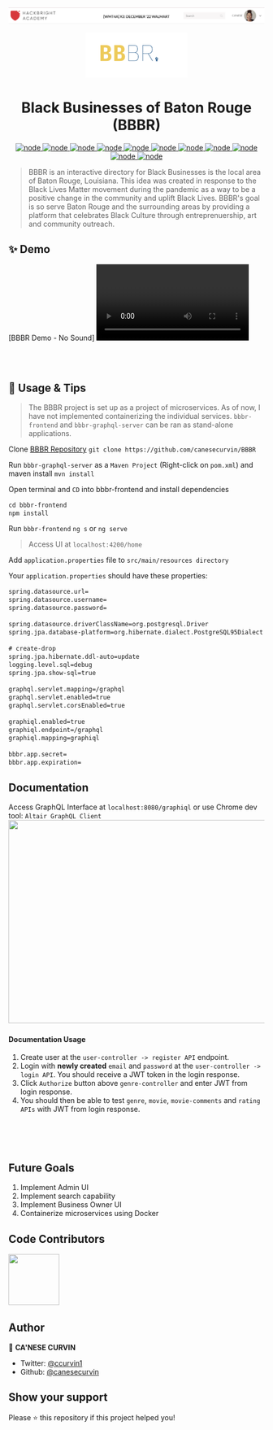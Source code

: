 <img src="https://github.com/canesecurvin/X3-Coursework/blob/master/readmeheader.png" width="1000" height=auto />
<p align="center"><img src="https://github.com/canesecurvin/BBBR/blob/readme/bbbr-graphql-server/photos/Screen_Shot_2022-08-07_at_11.17.41_AM-removebg-preview.png" width="200" height=auto /><h1 align="center">Black Businesses of Baton Rouge (BBBR)</h1></p>
<p align="center">
  <a href="https://www.postgresql.org/">
    <img alt="node" src="https://img.shields.io/badge/postgres-%23316192.svg?style=for-the-badge&logo=postgresql&logoColor=lightblue&style=flat" target="_blank" />
  </a>
  <a href="https://www.npmjs.com/">
    <img alt="node" src="https://img.shields.io/badge/NPM-%23000000.svg?style=for-the-badge&logo=npm&logoColor=white&style=flat" target="_blank" />
  </a>
  <a href="https://reactjs.org/">
    <img alt="node" src="https://img.shields.io/badge/react-%2320232a.svg?style=for-the-badge&logo=react&logoColor=%2361DAFB&style=flat" target="_blank" />
  </a>
  <a href="https://spring.io/">
    <img alt="node" src="https://img.shields.io/badge/spring-%236DB33F.svg?style=for-the-badge&logo=spring&logoColor=white&style=flat" target="_blank" />
  </a>
  <a href="https://azure.microsoft.com/en-us/free/">
    <img alt="node" src="https://img.shields.io/badge/azure-%230072C6.svg?style=for-the-badge&logo=microsoftazure&logoColor=white&style=flat" target="_blank" />
  </a>
  <a href="https://www.jetbrains.com/idea/">
    <img alt="node" src="https://img.shields.io/badge/IntelliJIDEA-000000.svg?style=for-the-badge&logo=intellij-idea&logoColor=white&style=flat" target="_blank" />
  </a>
  <a href="https://code.visualstudio.com/">
    <img alt="node" src="https://img.shields.io/badge/Visual%20Studio%20Code-0078d7.svg?style=for-the-badge&logo=visual-studio-code&logoColor=white&style=flat" target="_blank" />
  </a>
  <a href="https://www.java.com/en/">
    <img alt="node" src="https://img.shields.io/badge/java-%23ED8B00.svg?style=for-the-badge&logo=java&logoColor=white&style=flat" target="_blank" />
  </a>
  <a href="https://www.javascript.com/">
    <img alt="node" src="https://img.shields.io/badge/javascript-%23323330.svg?style=for-the-badge&logo=javascript&logoColor=%23F7DF1E&style=flat" target="_blank" />
  </a>
  <a href="https://trello.com/">
    <img alt="node" src="https://img.shields.io/badge/Trello-%23026AA7.svg?style=for-the-badge&logo=Trello&logoColor=white&style=flat" target="_blank" />
  </a>
  <a href="https://discord.com/">
    <img alt="node" src="https://img.shields.io/badge/Discord-%235865F2.svg?style=for-the-badge&logo=discord&logoColor=white&style=flat" target="_blank" />
  </a>
</p>

> BBBR is an interactive directory for Black Businesses is the local area of Baton Rouge, Louisiana. This idea was created in response to the Black Lives Matter movement during the pandemic as a way to be a positive change in the community and uplift Black Lives. BBBR's goal is so serve Baton Rouge and the surrounding areas by providing a platform that celebrates Black Culture through entreprenuership, art and community outreach. 

## ✨ Demo

<p>[BBBR Demo - No Sound] <video src="https://drive.google.com/file/d/16U5hBFuEz03SnPG0VsLCF8iGIcBY01Vp/view?usp=sharing"></p> 

<br />
<br />

## 🚀 Usage & Tips

> The BBBR project is set up as a project of microservices. As of now, I have not implemented containerizing the individual services. ```bbbr-frontend``` and ```bbbr-graphql-server``` can be ran as stand-alone applications.

Clone [BBBR Repository](https://github.com/canesecurvin/BBBR)
```git clone https://github.com/canesecurvin/BBBR```

Run ```bbbr-graphql-server``` as a `Maven Project` (Right-click on ```pom.xml```) and maven install
```mvn install```

Open terminal and `CD` into bbbr-frontend and install dependencies
```
cd bbbr-frontend
npm install
```

Run ```bbbr-frontend```
```ng s``` or ```ng serve```
> Access UI at ```localhost:4200/home```

Add `application.properties` file to `src/main/resources directory`

Your `application.properties` should have these properties:
```
spring.datasource.url=
spring.datasource.username=
spring.datasource.password=

spring.datasource.driverClassName=org.postgresql.Driver
spring.jpa.database-platform=org.hibernate.dialect.PostgreSQL95Dialect

# create-drop
spring.jpa.hibernate.ddl-auto=update
logging.level.sql=debug
spring.jpa.show-sql=true

graphql.servlet.mapping=/graphql
graphql.servlet.enabled=true
graphql.servlet.corsEnabled=true

graphiql.enabled=true
graphiql.endpoint=/graphql
graphiql.mapping=graphiql

bbbr.app.secret= 
bbbr.app.expiration= 
```

## Documentation

Access GraphQL Interface at ```localhost:8080/graphiql``` or use Chrome dev tool: ```Altair GraphQL Client```
<img src="bbbr-graphql-server/photos/Screen Shot 2022-12-13 at 12.48.29 PM.png" width="700" height="400"/></a>

#### Documentation Usage

1. Create user at the `user-controller -> register API` endpoint.
2. Login with <b>newly created</b> `email` and `password` at the `user-controller -> login API`. You should receive a JWT token in the login response.
3. Click `Authorize` button above `genre-controller` and enter JWT from login response.
4. You should then be able to test `genre`, `movie`, `movie-comments` and `rating APIs` with JWT from login response.
<br />
<br />
<br />

## Future Goals
1. Implement Admin UI
2. Implement search capability
3. Implement Business Owner UI
4. Containerize microservices using Docker

## Code Contributors

<a href="https://github.com/diamondcurvin"><img src="https://avatars.githubusercontent.com/u/77984787?v=4" width="100" height="100"/></a>

## Author

👤 **CA'NESE CURVIN**

- Twitter: [@ccurvin1](https://twitter.com/ccurvin1)
- Github: [@canesecurvin](https://github.com/canesecurvin)

## Show your support

Please ⭐️ this repository if this project helped you!
